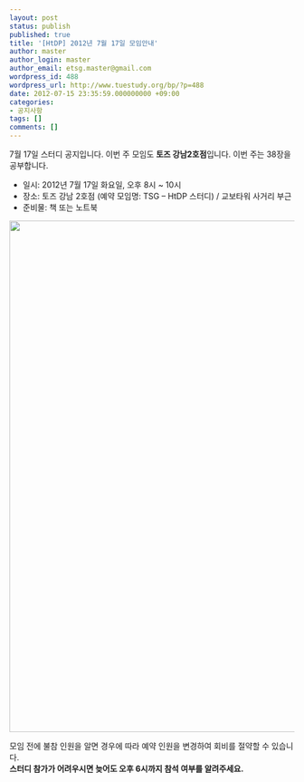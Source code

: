 ```yaml
---
layout: post
status: publish
published: true
title: '[HtDP] 2012년 7월 17일 모임안내'
author: master
author_login: master
author_email: etsg.master@gmail.com
wordpress_id: 488
wordpress_url: http://www.tuestudy.org/bp/?p=488
date: 2012-07-15 23:35:59.000000000 +09:00
categories:
- 공지사항
tags: []
comments: []
---
```

<p>7월 17일 스터디 공지입니다. 이번 주 모임도 <strong>토즈 강남2호점</strong>입니다. 이번 주는 38장을 공부합니다.</p>

<ul>
<li>일시: 2012년 7월 17일 화요일, 오후 8시 ~ 10시</li>
<li>장소: 토즈 강남 2호점 (예약 모임명: TSG – HtDP 스터디) / 교보타워 사거리 부근</li>
<li>준비물: 책 또는 노트북</li>
</ul>

<p><a href="http://www.tuestudy.org/bp/wp-content/uploads/2012/01/TOZ_강남2호점.jpg"><img src="http://www.tuestudy.org/bp/wp-content/uploads/2012/01/TOZ_강남2호점.jpg" alt="" title="TOZ_강남2호점" width="706" height="903" class="alignnone size-full wp-image-47" /></a></p>

<p>모임 전에 불참 인원을 알면 경우에 따라 예약 인원을 변경하여 회비를 절약할 수 있습니다.<br />
<strong>스터디 참가가 어려우시면 늦어도 오후 6시까지 참석 여부를 알려주세요.</strong></p>
